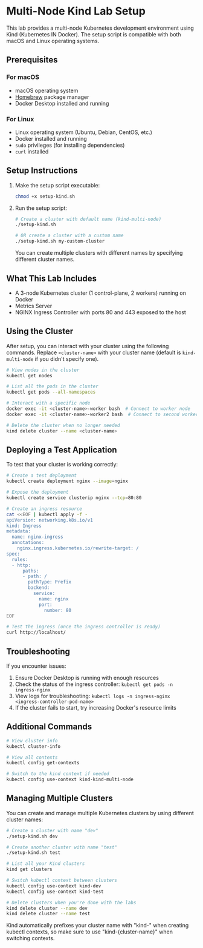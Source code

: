 # Multi-Node Kind Lab Setup

This lab provides a multi-node Kubernetes development environment using Kind (Kubernetes IN Docker). The setup script is compatible with both macOS and Linux operating systems.

## Prerequisites

### For macOS

- macOS operating system
- [Homebrew](https://brew.sh/) package manager
- Docker Desktop installed and running

### For Linux

- Linux operating system (Ubuntu, Debian, CentOS, etc.)
- Docker installed and running
- `sudo` privileges (for installing dependencies)
- `curl` installed

## Setup Instructions

1. Make the setup script executable:

   ```bash
   chmod +x setup-kind.sh
   ```

2. Run the setup script:

   ```bash
   # Create a cluster with default name (kind-multi-node)
   ./setup-kind.sh
   
   # OR create a cluster with a custom name
   ./setup-kind.sh my-custom-cluster
   ```

   You can create multiple clusters with different names by specifying different cluster names.

## What This Lab Includes

- A 3-node Kubernetes cluster (1 control-plane, 2 workers) running on Docker
- Metrics Server
- NGINX Ingress Controller with ports 80 and 443 exposed to the host

## Using the Cluster

After setup, you can interact with your cluster using the following commands. Replace `<cluster-name>` with your cluster name (default is `kind-multi-node` if you didn't specify one).

```bash
# View nodes in the cluster
kubectl get nodes

# List all the pods in the cluster
kubectl get pods --all-namespaces

# Interact with a specific node
docker exec -it <cluster-name>-worker bash  # Connect to worker node
docker exec -it <cluster-name>-worker2 bash  # Connect to second worker node

# Delete the cluster when no longer needed
kind delete cluster --name <cluster-name>
```

## Deploying a Test Application

To test that your cluster is working correctly:

```bash
# Create a test deployment
kubectl create deployment nginx --image=nginx

# Expose the deployment
kubectl create service clusterip nginx --tcp=80:80

# Create an ingress resource
cat <<EOF | kubectl apply -f -
apiVersion: networking.k8s.io/v1
kind: Ingress
metadata:
  name: nginx-ingress
  annotations:
    nginx.ingress.kubernetes.io/rewrite-target: /
spec:
  rules:
  - http:
      paths:
      - path: /
        pathType: Prefix
        backend:
          service:
            name: nginx
            port:
              number: 80
EOF

# Test the ingress (once the ingress controller is ready)
curl http://localhost/
```

## Troubleshooting

If you encounter issues:

1. Ensure Docker Desktop is running with enough resources
2. Check the status of the ingress controller: `kubectl get pods -n ingress-nginx`
3. View logs for troubleshooting: `kubectl logs -n ingress-nginx <ingress-controller-pod-name>`
4. If the cluster fails to start, try increasing Docker's resource limits

## Additional Commands

```bash
# View cluster info
kubectl cluster-info

# View all contexts
kubectl config get-contexts

# Switch to the kind context if needed
kubectl config use-context kind-kind-multi-node
```

## Managing Multiple Clusters

You can create and manage multiple Kubernetes clusters by using different cluster names:

```bash
# Create a cluster with name "dev"
./setup-kind.sh dev

# Create another cluster with name "test" 
./setup-kind.sh test

# List all your Kind clusters
kind get clusters

# Switch kubectl context between clusters
kubectl config use-context kind-dev
kubectl config use-context kind-test

# Delete clusters when you're done with the labs
kind delete cluster --name dev
kind delete cluster --name test
```

Kind automatically prefixes your cluster name with "kind-" when creating kubectl contexts, so make sure to use "kind-{cluster-name}" when switching contexts.
